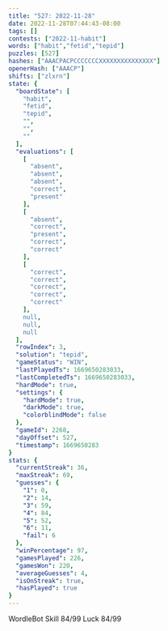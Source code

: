 ```yaml
---
title: "527: 2022-11-28"
date: 2022-11-28T07:44:43-08:00
tags: []
contests: ["2022-11-habit"]
words: ["habit","fetid","tepid"]
puzzles: [527]
hashes: ["AAACPACPCCCCCCCXXXXXXXXXXXXXXX"]
openerHash: ["AAACP"]
shifts: ["zlxrn"]
state: {
  "boardState": [
    "habit",
    "fetid",
    "tepid",
    "",
    "",
    ""
  ],
  "evaluations": [
    [
      "absent",
      "absent",
      "absent",
      "correct",
      "present"
    ],
    [
      "absent",
      "correct",
      "present",
      "correct",
      "correct"
    ],
    [
      "correct",
      "correct",
      "correct",
      "correct",
      "correct"
    ],
    null,
    null,
    null
  ],
  "rowIndex": 3,
  "solution": "tepid",
  "gameStatus": "WIN",
  "lastPlayedTs": 1669650283033,
  "lastCompletedTs": 1669650283033,
  "hardMode": true,
  "settings": {
    "hardMode": true,
    "darkMode": true,
    "colorblindMode": false
  },
  "gameId": 2268,
  "dayOffset": 527,
  "timestamp": 1669650283
}
stats: {
  "currentStreak": 36,
  "maxStreak": 69,
  "guesses": {
    "1": 0,
    "2": 14,
    "3": 59,
    "4": 84,
    "5": 52,
    "6": 11,
    "fail": 6
  },
  "winPercentage": 97,
  "gamesPlayed": 226,
  "gamesWon": 220,
  "averageGuesses": 4,
  "isOnStreak": true,
  "hasPlayed": true
}
---
```

<!-- more -->
WordleBot
Skill 84/99
Luck 84/99
